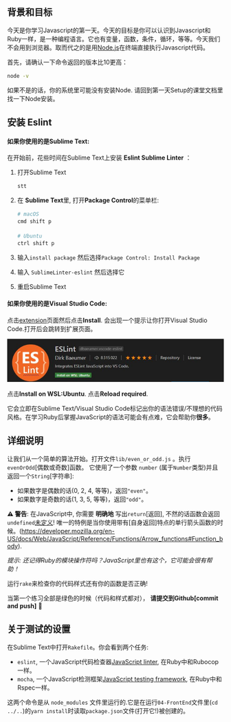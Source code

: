 <!-- Please put your translation here and with the same style in README.md -->
## 背景和目标

今天是你学习Javascript的第一天。今天的目标是你可以认识到Javascript和Ruby一样，是一种编程语言。它也有变量，函数，条件，循环，等等。今天我们不会用到浏览器。取而代之的是用[Node.js](https://nodejs.org/en/)在终端直接执行Javascript代码。

首先，请确认一下命令返回的版本比10更高：

```bash
node -v
```

如果不是的话，你的系统里可能没有安装Node. 请回到第一天Setup的课堂文档里找一下Node安装。

## 安装 Eslint

#### 如果你使用的是Sublime Text:

在开始前，花些时间在Sublime Text上安装 **Eslint Sublime Linter** ：

1. 打开Sublime Text

    ```bash
    stt
    ```

2. 在 **Sublime Text**里, 打开**Package Control**的菜单栏:

    ```bash
    # macOS
    cmd shift p

    # Ubuntu
    ctrl shift p
    ```

3. 输入`install package` 然后选择`Package Control: Install Package`
4. 输入 `SublimeLinter-eslint` 然后选择它
5. 重启Sublime Text

#### 如果你使用的是Visual Studio Code:

点击[extension](https://marketplace.visualstudio.com/items?itemName=dbaeumer.vscode-eslint)页面然后点击**Install**.
会出现一个提示让你打开Visual Studio Code.打开后会跳转到扩展页面。

![eslint_vscode](eslint_vscode.jpg)

点击**Install on WSL:Ubuntu**. 点击**Reload required**.

它会立即在Sublime Text/Visual Studio Code标记出你的语法错误/不理想的代码风格。在学习Ruby后掌握JavaScript的语法可能会有点难，它会帮助你**很多**。

## 详细说明

让我们从一个简单的算法开始。打开文件`lib/even_or_odd.js` 。执行 `evenOrOdd`[偶数或奇数]函数。 它使用了一个参数 `number` (属于`Number`类型)并且返回一个`String`[字符串]:

- 如果数字是偶数的话(0, 2, 4, 等等)，返回`"even"`。
- 如果数字是奇数的话(1, 3, 5, 等等)，返回`"odd"`。

**⚠️ 警告**: 在JavaScript中, 你需要 **明确地** 写出`return`[返回], 不然的话函数会返回`undefined`[未定义](https://developer.mozilla.org/en-US/docs/Web/JavaScript/Reference/Statements/return#Syntax)! 唯一的特例是当你使用带有[自身返回]特点的单行箭头函数的时候。(https://developer.mozilla.org/en-US/docs/Web/JavaScript/Reference/Functions/Arrow_functions#Function_body).

 _提示: 还记得Ruby的模块操作符吗？JavaScript里也有这个，它可能会很有帮助！_

运行`rake`来检查你的代码样式还有你的函数是否正确!

当第一个练习全部是绿色的时候（代码和样式都对）， **请提交到Github[commit and push]** 🙏

## 关于测试的设置

在Sublime Text中打开`Rakefile`。你会看到两个任务:

- `eslint`, 一个JavaScript代码检查器[JavaScript linter](http://eslint.org/), 在Ruby中和Rubocop一样。
- `mocha`, 一个JavaScript检测框架[JavaScript testing framework](https://mochajs.org), 在Ruby中和Rspec一样。

这两个命令是从 `node_modules` 文件里运行的.它是在运行`04-FrontEnd`文件里(`cd ../..`)的`yarn install`时读取`package.json`文件(打开它!)被创建的。